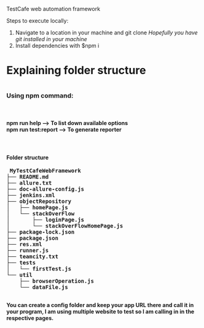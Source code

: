 TestCafe web automation framework

Steps to execute locally:

1. Navigate to a location in your machine and git clone <repo URL> <i> Hopefully you have git installed in your machine </i>
2. Install dependencies with $npm i

<h1> Explaining folder structure <h1>
  
<h3> Using npm command:</h3>
   </br>
   <b>
   <h4>
     npm run help --> To list down available options
 </br>
     npm run test:report --> To generate reporter
   </h4>
   </br>
  
<h4>
     Folder structure
 </h4>
  <pre>
 MyTestCafeWebFramework
├── README.md
├── allure.txt
├── doc-allure-config.js
├── jenkins.xml
├── objectRepository
│   ├── homePage.js
│   └── stackOverFlow
│       ├── loginPage.js
│       └── stackOverFlowHomePage.js
├── package-lock.json
├── package.json
├── res.xml
├── runner.js
├── teamcity.txt
├── tests
│   └── firstTest.js
└── util
    ├── browserOperation.js
    └── dataFile.js
  </pre>

You can create a config folder and keep your app URL there and call it in your program, I am using multiple website to test so I am calling in in the respective pages.
